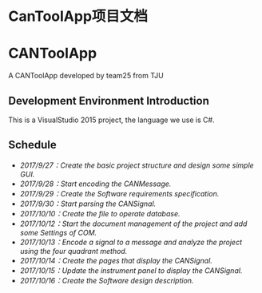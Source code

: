 # CanToolApp项目文档
# CANToolApp
A CANToolApp developed by team25 from TJU

## Development Environment Introduction
  This is a VisualStudio 2015 project, the language we use is C#.
## Schedule
- *2017/9/27：Create the basic project structure and design some simple GUI.*
- *2017/9/28：Start encoding the CANMessage.*
- *2017/9/29：Create the Software requirements specification.*
- *2017/9/30：Start parsing the CANSignal.*
- *2017/10/10：Create the file to operate database.*
- *2017/10/12：Start the document management of the project and add some Settings of COM.*
- *2017/10/13：Encode a signal to a message and analyze the project using the four quadrant method.*
- *2017/10/14：Create the pages that display the CANSignal.*
- *2017/10/15：Update the instrument panel to display the CANSignal.*
- *2017/10/16：Create the Software design description.*
